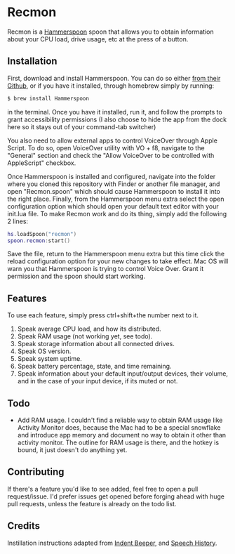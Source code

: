 # Recmon

Recmon is a [Hammerspoon](http://hammerspoon.org) spoon that allows you to obtain information about your CPU load, drive usage, etc at the press of a button.

## Installation

First, download and install Hammerspoon. You can do so either [from their Github](https://github.com/Hammerspoon/hammerspoon/releases/latest), or if you have it installed, through homebrew simply by running:

```bash
$ brew install Hammerspoon
```

in the terminal. Once you have it installed, run it, and follow the prompts to grant accessibility permissions (I also choose to hide the app from the dock here so it stays out of your command-tab switcher)

You also need to allow external apps to control VoiceOver through Apple Script. To do so, open VoiceOver utility with VO + f8, navigate to the "General" section and check the "Allow VoiceOver to be controlled with AppleScript" checkbox.

Once Hammerspoon is installed and configured, navigate into the folder where you cloned this repository with Finder or another file manager, and open "Recmon.spoon" which should cause Hammerspoon to install it into the right place. Finally, from the Hammerspoon menu extra select the open configuration option which should open your default text editor with your init.lua file. To make Recmon work and do its thing, simply add the following 2 lines:

```lua
hs.loadSpoon("recmon")
spoon.recmon:start()
```

Save the file, return to the Hammerspoon menu extra but this time click the reload configuration option for your new changes to take effect. Mac OS will warn you that Hammerspoon is trying to control Voice Over. Grant it permission and the spoon should start working.

## Features

To use each feature, simply press ctrl+shift+the number next to it.

1. Speak average CPU load, and how its distributed.
2. Speak RAM usage (not working yet, see todo).
3. Speak storage information about all connected drives.
4. Speak OS version.
5. Speak system uptime.
6. Speak battery percentage, state, and time remaining.
7. Speak information about your default input/output devices, their volume, and in the case of your input device, if its muted or not.

## Todo

* Add RAM usage. I couldn't find a reliable way to obtain RAM usage like Activity Monitor does, because the Mac had to be a special snowflake and introduce app memory and document no way to obtain it other than activity monitor. The outline for RAM usage is there, and the hotkey is bound, it just doesn't do anything yet.

## Contributing

If there's a feature you'd like to see added, feel free to open a pull request/issue. I'd prefer issues get opened before forging ahead with huge pull requests, unless the feature is already on the todo list.

## Credits

Instillation instructions adapted from [Indent Beeper](https://github.com/pitermach/IndentBeeper), and [Speech History](http://github.com/mikolysz/speech-history).
